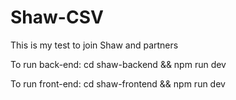 # Shaw-CSV
This is my test to join Shaw and partners

To run back-end: cd shaw-backend && npm run dev

To run front-end: cd shaw-frontend && npm run dev

